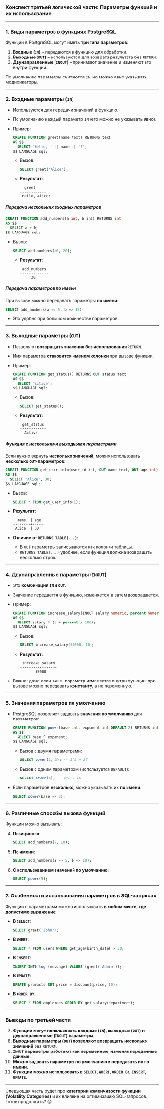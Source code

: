 ### **Конспект третьей логической части: Параметры функций и их использование**

---

### **1. Виды параметров в функциях PostgreSQL**

Функции в PostgreSQL могут иметь **три типа параметров**:

1. **Входные (`IN`)** – передаются в функцию для обработки.
2. **Выходные (`OUT`)** – используются для возврата результата без `RETURN`.
3. **Двунаправленные (`INOUT`)** – принимают значение и изменяют его внутри функции.

По умолчанию параметры считаются `IN`, но можно явно указывать модификаторы.

---

### **2. Входные параметры (`IN`)**

- Используются для передачи значений в функцию.
- По умолчанию каждый параметр `IN` (его можно не указывать явно).
- Пример:
    
    ```sql
    CREATE FUNCTION greet(name text) RETURNS text 
    AS $$
      SELECT 'Hello, ' || name || '!';
    $$ LANGUAGE sql;
    ```
    
    - Вызов:
        
        ```sql
        SELECT greet('Alice');
        ```
        
    - **Результат:**
        
        ```
          greet     
        ------------
         Hello, Alice!
        ```
        

##### **Передача нескольких входных параметров**

```sql
CREATE FUNCTION add_numbers(a int, b int) RETURNS int 
AS $$
  SELECT a + b;
$$ LANGUAGE sql;
```

- Вызов:
    
    ```sql
    SELECT add_numbers(10, 20);
    ```
    
    - **Результат:**
        
        ```
         add_numbers 
        -------------
             30
        ```
        

##### **Передача параметров по имени**

При вызове можно передавать параметры **по имени**:

```sql
SELECT add_numbers(a => 5, b => 15);
```

- Это удобно при большом количестве параметров.

---

### **3. Выходные параметры (`OUT`)**

- Позволяют **возвращать значения без использования `RETURN`**.
- Имя параметра **становится именем колонки** при вызове функции.
- Пример:
    
    ```sql
    CREATE FUNCTION get_status() RETURNS OUT status text 
    AS $$
      SELECT 'Active';
    $$ LANGUAGE sql;
    ```
    
    - Вызов:
        
        ```sql
        SELECT get_status();
        ```
        
    - **Результат:**
        
        ```
         get_status 
        ------------
          Active
        ```
        

##### **Функция с несколькими выходными параметрами**

Если нужно вернуть **несколько значений**, можно использовать **несколько `OUT`-параметров**:

```sql
CREATE FUNCTION get_user_info(user_id int, OUT name text, OUT age int) 
AS $$
  SELECT 'Alice', 30;
$$ LANGUAGE sql;
```

- Вызов:
    
    ```sql
    SELECT * FROM get_user_info(1);
    ```
    
- **Результат:**
    
    ```
      name  | age 
    --------+-----
     Alice  | 30
    ```
    
- **Отличие от `RETURNS TABLE(...)`**:
    
    - В `OUT` параметры записываются как колонки таблицы.
    - `RETURNS TABLE(...)` удобнее, если функция должна возвращать несколько строк.

---

### **4. Двунаправленные параметры (`INOUT`)**

- Это **комбинация `IN` и `OUT`**.
    
- Значение передается в функцию, изменяется, а затем возвращается.
    
- Пример:
    
    ```sql
    CREATE FUNCTION increase_salary(INOUT salary numeric, percent numeric) 
    AS $$
      SELECT salary * (1 + percent / 100);
    $$ LANGUAGE sql;
    ```
    
    - Вызов:
        
        ```sql
        SELECT increase_salary(50000, 10);
        ```
        
    - **Результат:**
        
        ```
         increase_salary 
        -----------------
               55000
        ```
        
- Важно: даже если `INOUT`-параметр изменяется внутри функции, при вызове можно передавать **константу**, а не переменную.
    

---

### **5. Значения параметров по умолчанию**

- PostgreSQL позволяет задавать **значения по умолчанию** для параметров:
    
    ```sql
    CREATE FUNCTION power(base int, exponent int DEFAULT 2) RETURNS int 
    AS $$
      SELECT base ^ exponent;
    $$ LANGUAGE sql;
    ```
    
    - Вызов с двумя параметрами:
        
        ```sql
        SELECT power(3, 3); -- 3^3 = 27
        ```
        
    - Вызов с одним параметром (используется `DEFAULT`):
        
        ```sql
        SELECT power(4); -- 4^2 = 16
        ```
        
- Если параметров **несколько**, можно указывать их **по имени**:
    
    ```sql
    SELECT power(base => 5);
    ```
    

---

### **6. Различные способы вызова функций**

Функции можно вызывать:

4. **Позиционно**:
    
    ```sql
    SELECT add_numbers(5, 10);
    ```
    
5. **По имени**:
    
    ```sql
    SELECT add_numbers(a => 5, b => 10);
    ```
    
6. **С использованием значений по умолчанию**:
    
    ```sql
    SELECT power(5);
    ```
    

---

### **7. Особенности использования параметров в SQL-запросах**

Функции с параметрами можно использовать **в любом месте, где допустимо выражение**:

- **В `SELECT`**:
    
    ```sql
    SELECT greet('John');
    ```
    
- **В `WHERE`**:
    
    ```sql
    SELECT * FROM users WHERE get_age(birth_date) > 30;
    ```
    
- **В `INSERT`**:
    
    ```sql
    INSERT INTO log (message) VALUES (greet('Admin'));
    ```
    
- **В `UPDATE`**:
    
    ```sql
    UPDATE products SET price = discount(price, 10);
    ```
    
- **В `ORDER BY`**:
    
    ```sql
    SELECT * FROM employees ORDER BY get_salary(department);
    ```
    

---

### **Выводы по третьей части**

7. **Функции могут использовать входные (`IN`), выходные (`OUT`) и двунаправленные (`INOUT`) параметры**.
8. **Выходные параметры (`OUT`) позволяют возвращать несколько значений** без `RETURN`.
9. **`INOUT` параметры работают как переменные, изменяя переданные данные**.
10. **Можно задавать параметры по умолчанию и передавать их по имени**.
11. **Функции можно использовать в `SELECT`, `WHERE`, `ORDER BY`, `INSERT`, `UPDATE`**.

---

Следующая часть будет про **категории изменчивости функций (Volatility Categories)** и их влияние на оптимизацию SQL-запросов. Готов продолжать? 😊